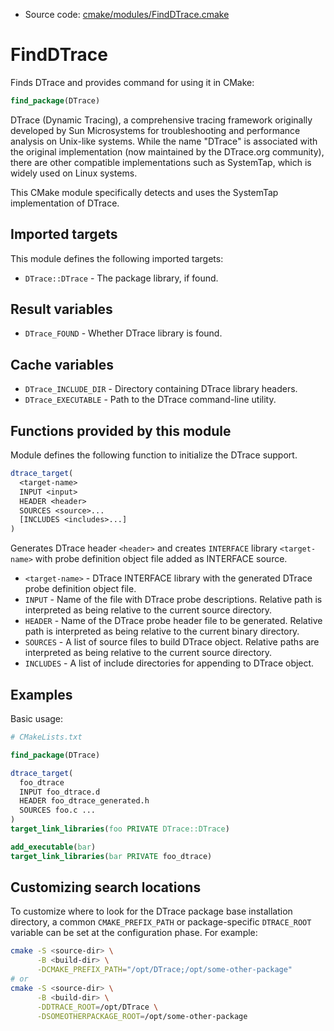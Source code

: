 <!-- This is auto-generated file. -->
* Source code: [cmake/modules/FindDTrace.cmake](https://github.com/petk/php-build-system/blob/master/cmake/cmake/modules/FindDTrace.cmake)

# FindDTrace

Finds DTrace and provides command for using it in CMake:

```cmake
find_package(DTrace)
```

DTrace (Dynamic Tracing), a comprehensive tracing framework originally developed
by Sun Microsystems for troubleshooting and performance analysis on Unix-like
systems. While the name "DTrace" is associated with the original implementation
(now maintained by the DTrace.org community), there are other compatible
implementations such as SystemTap, which is widely used on Linux systems.

This CMake module specifically detects and uses the SystemTap implementation of
DTrace.

## Imported targets

This module defines the following imported targets:

* `DTrace::DTrace` - The package library, if found.

## Result variables

* `DTrace_FOUND` - Whether DTrace library is found.

## Cache variables

* `DTrace_INCLUDE_DIR` - Directory containing DTrace library headers.
* `DTrace_EXECUTABLE` - Path to the DTrace command-line utility.

## Functions provided by this module

Module defines the following function to initialize the DTrace support.

```cmake
dtrace_target(
  <target-name>
  INPUT <input>
  HEADER <header>
  SOURCES <source>...
  [INCLUDES <includes>...]
)
```

Generates DTrace header `<header>` and creates `INTERFACE` library
`<target-name>` with probe definition object file added as INTERFACE source.

* `<target-name>` - DTrace INTERFACE library with the generated DTrace probe
  definition object file.
* `INPUT` - Name of the file with DTrace probe descriptions. Relative path is
  interpreted as being relative to the current source directory.
* `HEADER` - Name of the DTrace probe header file to be generated. Relative path
  is interpreted as being relative to the current binary directory.
* `SOURCES` - A list of source files to build DTrace object. Relative paths are
  interpreted as being relative to the current source directory.
* `INCLUDES` - A list of include directories for appending to DTrace object.

## Examples

Basic usage:

```cmake
# CMakeLists.txt

find_package(DTrace)

dtrace_target(
  foo_dtrace
  INPUT foo_dtrace.d
  HEADER foo_dtrace_generated.h
  SOURCES foo.c ...
)
target_link_libraries(foo PRIVATE DTrace::DTrace)

add_executable(bar)
target_link_libraries(bar PRIVATE foo_dtrace)
```

## Customizing search locations

To customize where to look for the DTrace package base
installation directory, a common `CMAKE_PREFIX_PATH` or
package-specific `DTRACE_ROOT` variable can be set at
the configuration phase. For example:

```sh
cmake -S <source-dir> \
      -B <build-dir> \
      -DCMAKE_PREFIX_PATH="/opt/DTrace;/opt/some-other-package"
# or
cmake -S <source-dir> \
      -B <build-dir> \
      -DDTRACE_ROOT=/opt/DTrace \
      -DSOMEOTHERPACKAGE_ROOT=/opt/some-other-package
```
